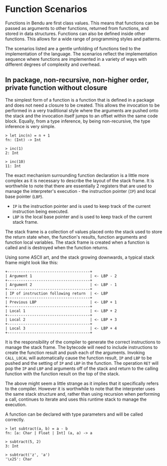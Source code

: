# Function Scenarios

Functions in Bendu are first class values. This means that functions can be
passed as arguments to other functions, returned from functions, and stored in
data structures. Functions can also be defined inside other functions. This
allows for a wide range of programming styles and patterns.

The scenarios listed are a gentle unfolding of functions tied to the
implementation of the language. The scenarios reflect the implementation
sequence where functions are implemented in a variety of ways with different
degrees of complexity and overhead.

## In package, non-recursive, non-higher order, private function without closure

The simplest form of a function is a function that is defined in a package and
does not need a closure to be created. This allows the invocation to be
performed in a very traditional style where the arguments are pushed onto the
stack and the invocation itself jumps to an offset within the same code block.
Equally, from a type inference, by being non-recursive, the type inference is
very simple.

```bendu-repl
> let inc(n) = n + 1
fn: (Int) -> Int

> inc(1)
2: Int

> inc(10)
11: Int
```

The exact mechanism surrounding function declaration is a little more complex as
it is necessary to describe the layout of the stack frame. It is worthwhile to
note that there are essentially 2 registers that are used to manage the
interpreter's execution - the instruction pointer (`IP`) and local base pointer
(`LBP`).

- `IP` is the instruction pointer and is used to keep track of the current
  instruction being executed.
- `LBP` is the local base pointer and is used to keep track of the current stack
  frame.

The stack frame is a collection of values placed onto the stack used to store
the return state when, the function's results, function arguments and function
local variables. The stack frame is created when a function is called and is
destroyed when the function returns.

Using some ASCII art, and the stack growing downwards, a typical stack frame
might look like this:

```
+-------------------------------------+
| Argument 1                          | <- LBP - 2
+-------------------------------------+
| Argument 2                          | <- LBP - 1
+-------------------------------------+
| IP of instruction following return  | <- LBP
+-------------------------------------+
| Previous LBP                        | <- LBP + 1
+-------------------------------------+
| Local 1                             | <- LBP + 2
+-------------------------------------+
| Local 2                             | <- LBP + 3
+-------------------------------------+
| Local 3                             | <- LBP + 4
+-------------------------------------+
```

It is the responsibility of the compiler to generate the correct instructions to
manage the stack frame. The bytecode will need to include instructions to create
the function result and push each of the arguments. Invoking `CALL_LOCAL` will
automatically cause the function result, `IP` and `LBP` to be pushed and the
setting of `IP` and `LBP` in the function. The operation `RET` will pop the `IP`
and `LBP` and arguments off of the stack and return to the calling function with
the function result on the top of the stack.

The above might seem a little strange as it implies that it specifically refers
to the compiler. However it is worthwhile to note that the interpreter uses the
same stack structure and, rather than using recursion when performing a call,
continues to iterate and uses this runtime stack to manage the execution.

A function can be declared with type parameters and will be called correctly.

```bendu-repl
> let subtract(a, b) = a - b
fn: [a: Char | Float | Int] (a, a) -> a

> subtract(5, 2)
3: Int

> subtract('z', 'a')
'\x25': Char
```
